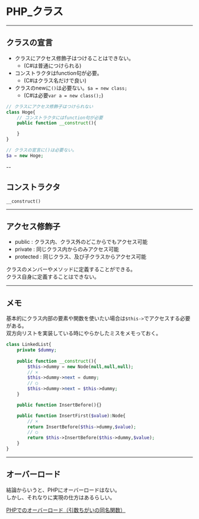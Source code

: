 # PHP_クラス

---

## クラスの宣言

- クラスにアクセス修飾子はつけることはできない。  
  - (C#は普通につけられる)  
- コンストラクタはfunction句が必要。  
  - (C#はクラス名だけで良い)  
- クラスのnewに`()`は必要ない。`$a = new class;`  
  - (C#は必要`var a = new class();`)  

``` php
// クラスにアクセス修飾子はつけられない
class Hoge{
    // コンストラクタにはfunction句が必要
    public function __construct(){

    }
}

// クラスの宣言に()は必要ない。
$a = new Hoge;
```

--

## コンストラクタ

`__construct()`  

---

## アクセス修飾子

- public    : クラス内、クラス外のどこからでもアクセス可能  
- private   : 同じクラス内からのみアクセス可能  
- protected : 同じクラス、及び子クラスからアクセス可能  

クラスのメンバーやメソッドに定義することができる。  
クラス自身に定義することはできない。  

---

## メモ

基本的にクラス内部の要素や関数を使いたい場合は`$this->`でアクセスする必要がある。  
双方向リストを実装している時にやらかしたミスをメモっておく。  

``` php
class LinkedList{
    private $dummy;
    
    public function __construct(){
        $this->dummy = new Node(null,null,null);
        // ×
        $this->dummy->next = dummy;
        // ○
        $this->dummy->next = $this->dummy;
    }

    public function InsertBefore(){}

    public function InsertFirst($value):Node{
        // ×
        return InsertBefore($this->dummy,$value);
        // ○
        return $this->InsertBefore($this->dummy,$value);
    }
}
```

---

## オーバーロード

結論からいうと、PHPにオーバーロードはない。  
しかし、それなりに実現の仕方はあるらしい。  

[PHPでのオーバーロード（引数ちがいの同名関数）](https://qiita.com/yasumodev/items/cf3da2a2f5547358e780)  
